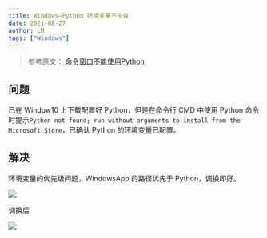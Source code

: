 ```yaml
---
title: Windows—Python 环境变量不生效
date: 2021-08-27
author: LM
tags: ["Windows"]
---
```


> 参考原文：[ 命令窗口不能使用Python ](https://zhuanlan.zhihu.com/p/380716375)

## 问题

已在 Window10 上下载配置好 Python，但是在命令行 CMD 中使用 Python 命令时提示`Python not found; run without arguments to install from the Microsoft Store`，已确认 Python 的环境变量已配置。

## 解决

环境变量的优先级问题，WindowsApp 的路径优先于 Python，调换即好。

![](/drawingbed/img/202205051003225.png)

调换后

![](/drawingbed/img/202205051003370.png)
